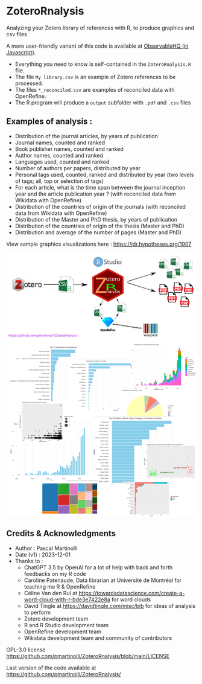 # ZoteroRnalysis
Analyzing your Zotero library of references with R, to produce graphics and csv files

A more user-friendly variant of this code is available at [ObservableHQ (in Javascript)](https://observablehq.com/@pascaliensis/zoterojsnalysis).

- Everything you need to know is self-contained in the `ZoteroRnalysis.R` file.
- The file `My library.csv` is an example of Zotero references to be processed.
- The files `*_reconciled.csv` are examples of reconciled data with OpenRefine.
- The R program will produce a `output` subfolder with `.pdf` and `.csv` files

## Examples of analysis : 
- Distribution of the journal articles, by years of publication
- Journal names, counted and ranked
- Book publisher names, counted and ranked 
- Author names, counted and ranked
- Languages used, counted and ranked
- Number of authors per papers, distributed by year
- Personal tags used, counted, ranked and distributed by year (two levels of tags; all, top or selection of tags)
- For each article, what is the time span between the journal inception year and the article publication year ? (with reconciled data from Wikidata with OpenRefine)
- Distribution of the countries of origin of the journals  (with reconciled data from Wikidata with OpenRefine)
- Distribution of the Master and PhD thesis, by years of publication
- Distribution of the countries of origin of the thesis (Master and PhD)
- Distribution and average of the number of pages (Master and PhD)

View sample graphics visualizations here : https://jdr.hypotheses.org/1907

![Examples](https://github.com/pmartinolli/ZoteroRnalysis/blob/main/GitHub-illustration.png)

## Credits & Acknowledgments

- Author : Pascal Martinolli
- Date (v1) : 2023-12-01
- Thanks to :
  - ChatGPT 3.5 by OpenAI for a lot of help with back and forth feedbacks on my R code
  - Caroline Patenaude, Data librarian at Université de Montréal for teaching me R & OpenRefine
  - Céline Van den Rul at https://towardsdatascience.com/create-a-word-cloud-with-r-bde3e7422e8a for word clouds
  - David Tingle at https://davidtingle.com/misc/bib for ideas of analysis to perform
  - Zotero development team
  - R and R Studio development team
  - OpenRefine development team
  - Wikidata development team and community of contributors

GPL-3.0 license https://github.com/pmartinolli/ZoteroRnalysis/blob/main/LICENSE 

Last version of the code available at https://github.com/pmartinolli/ZoteroRnalysis/
